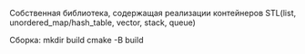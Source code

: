 Собственная библиотека, содержащая реализации контейнеров STL(list, unordered_map/hash_table, vector, stack, queue)

Сборка:
	mkdir build
	cmake -B build